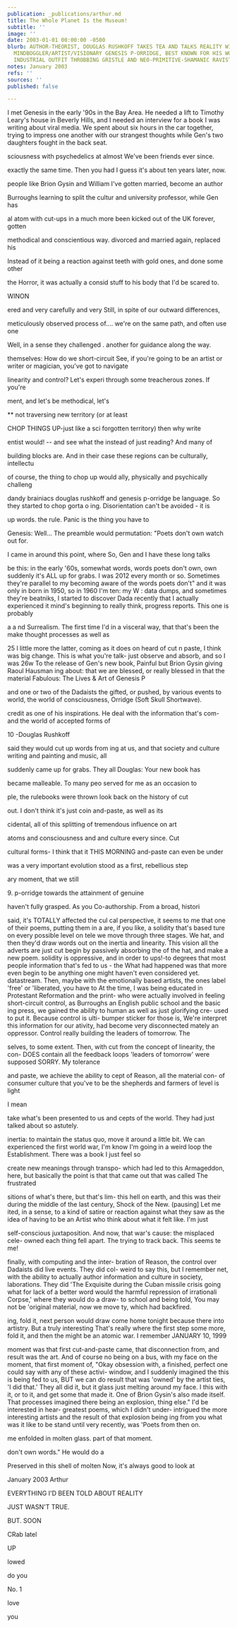 ```yaml
---
publication: _publications/arthur.md
title: The Whole Planet Is the Museum!
subtitle: ''
image: ''
date: 2003-01-01 00:00:00 -0500
blurb: AUTHOR-THEORIST, DOUGLAS RUSHKOFF TAKES TEA AND TALKS REALITY WITH VETERAN
  MINDBOGGLER/ARTIST/VISIONARY GENESIS P-ORRIDGE, BEST KNOWN FOR HIS WORK AS IN SEMINAL
  INDUSTRIAL OUTFIT THROBBING GRISTLE AND NEO-PRIMITIVE-SHAMANIC RAVISTS PSYCHIC TV.
notes: January 2003
refs: ''
sources: ''
published: false

---
```

I met Genesis in the early '90s in the Bay Area. He needed a lift to Timothy Leary's house in Beverly Hills, and I needed an interview for a book I was writing about viral media. We spent about six hours in the car together, trying to impress one another with our strangest thoughts while Gen's two daughters fought in the back seat. 

sciousness with psychedelics at almost We've been friends ever since. 

exactly the same time. Then you had I guess it's about ten years later, now. 

people like Brion Gysin and William I've gotten married, become an author 

Burroughs learning to split the cultur and university professor, while Gen has 

al atom with cut-ups in a much more been kicked out of the UK forever, gotten 

methodical and conscientious way. divorced and married again, replaced his 

Instead of it being a reaction against teeth with gold ones, and done some other 

the Horror, it was actually a consid stuff to his body that I'd be scared to. 

WINON 

ered and very carefully and very Still, in spite of our outward differences, 

meticulously observed process of.... we're on the same path, and often use one 

Well, in a sense they challenged . another for guidance along the way. 

themselves: How do we short-circuit See, if you're going to be an artist or writer or magician, you've got to navigate 

linearity and control? Let's experi through some treacherous zones. If you're 

ment, and let's be methodical, let's 

\** not traversing new territory (or at least 

CHOP THINGS UP-just like a sci forgotten territory) then why write 

entist would! -- and see what the instead of just reading? And many of 

building blocks are. And in their case these regions can be culturally, intellectu 

of course, the thing to chop up would ally, physically and psychically challeng 

dandy brainiacs douglas rushkoff and genesis p-orridge be language. So they started to chop gorta o ing. Disorientation can't be avoided - it is 

up words. the rule. Panic is the thing you have to 

Genesis: Well... The preamble would permutation: "Poets don't own watch out for. 

I came in around this point, where So, Gen and I have these long talks 

be this: in the early '60s, somewhat words, words poets don't own, own suddenly it's ALL up for grabs. I was 2012 every month or so. Sometimes they're parallel to my becoming aware of the words poets don't" and it was only in born in 1950, so in 1960 I'm ten: my W : data dumps, and sometimes they're beatniks, I started to discover Dada recently that I actually experienced it mind's beginning to really think, progress reports. This one is probably 

a a nd Surrealism. The first time I'd in a visceral way, that that's been the make thought processes as well as 

25 l little more the latter, coming as it does on heard of cut n paste, I think was big change. This is what you're talk- just observe and absorb, and so I was 26w To the release of Gen's new book, Painful but Brion Gysin giving Raoul Hausman ing about: that we are blessed, or really blessed in that the material Fabulous: The Lives & Art of Genesis P 

and one or two of the Dadaists the gifted, or pushed, by various events to world, the world of consciousness, Orridge (Soft Skull Shortwave). 

credit as one of his inspirations. He deal with the information that's com- and the world of accepted forms of 

10 -Douglas Rushkoff 

said they would cut up words from ing at us, and that society and culture writing and painting and music, all 

suddenly came up for grabs. They all Douglas: Your new book has 

became malleable. To many peo served for me as an occasion to 

ple, the rulebooks were thrown look back on the history of cut 

out. I don't think it's just coin and-paste, as well as its 

cidental, all of this splitting of tremendous influence on art 

atoms and consciousness and and culture every since. Cut 

cultural forms- I think that it THIS MORNING and-paste can even be under 

was a very important evolution stood as a first, rebellious step 

ary moment, that we still 

9\. p-orridge towards the attainment of genuine 

haven't fully grasped. As you Co-authorship. From a broad, histori 

said, it's TOTALLY affected the cul cal perspective, it seems to me that one of their poems, putting them in a are, if you like, a solidity that's based ture on every possible level on tele we move through three stages. We hat, and then they'd draw words out on the inertia and linearity. This vision all the adverts are just cut begin by passively absorbing the of the hat, and make a new poem. solidity is oppressive, and in order to ups!-to degrees that most people information that's fed to us - the What had happened was that more even begin to be anything one might haven't even considered yet. datastream. Then, maybe with the emotionally based artists, the ones label 'free' or 'liberated, you have to At the time, I was being educated in Protestant Reformation and the print- who were actually involved in feeling short-circuit control, as Burroughs an English public school and the basic ing press, we gained the ability to human as well as just glorifying cre- used to put it. Because control is ulti- bumper sticker for those is, We're interpret this information for our ativity, had become very disconnected mately an oppressor. Control really building the leaders of tomorrow. The 

selves, to some extent. Then, with cut from the concept of linearity, the con- DOES contain all the feedback loops 'leaders of tomorrow' were supposed SORRY. My tolerance 

and paste, we achieve the ability to cept of Reason, all the material con- of consumer culture that you've to be the shepherds and farmers of level is light 

I mean 

take what's been presented to us and cepts of the world. They had just talked about so astutely. 

inertia: to maintain the status quo, move it around a little bit. We can experienced the first world war, I'm know I'm going in a weird loop the Establishment. There was a book I just feel so 

create new meanings through transpo- which had led to this Armageddon, here, but basically the point is that that came out that was called The frustrated 

sitions of what's there, but that's lim- this hell on earth, and this was their during the middle of the last century, Shock of the New. (pausing\] Let me ited, in a sense, to a kind of satire or reaction against what they saw as the idea of having to be an Artist who think about what it felt like. I'm just 

self-conscious juxtaposition. And now, that war's cause: the misplaced cele- owned each thing fell apart. The trying to track back. This seems te me! 

finally, with computing and the inter- bration of Reason, the control over Dadaists did live events. They did col- weird to say this, but I remember net, with the ability to actually author information and culture in society, laborations. They did 'The Exquisite during the Cuban missile crisis going what for lack of a better word would the harmful repression of irrationali Corpse,' where they would do a draw- to school and being told, You may not be 'original material, now we move ty, which had backfired. 

ing, fold it, next person would draw come home tonight because there into artistry. But a truly interesting That's really where the first step some more, fold it, and then the might be an atomic war. I remember JANUARY 10, 1999 

moment was that first cut-and-paste came, that disconnection from, and result was the art. And of course no being on a bus, with my face on the moment, that first moment of, "Okay obsession with, a finished, perfect one could say with any of these activi- window, and I suddenly imagined the this is being fed to us, BUT we can do result that was 'owned' by the artist ties, 'I did that.' They all did it, but it glass just melting around my face. I this with it, or to it, and get some that made it. One of Brion Gysin's also made itself. That processes imagined there being an explosion, thing else." I'd be interested in hear- greatest poems, which I didn't under- intrigued the more interesting artists and the result of that explosion being ing from you what was it like to be stand until very recently, was 'Poets from then on. 

me enfolded in molten glass. part of that moment. 

don't own words." He would do a 

Preserved in this shell of molten Now, it's always good to look at 

January 2003 Arthur 

EVERYTHING I'D BEEN TOLD ABOUT REALITY 

JUST WASN'T TRUE. 

BUT. SOON 

CRab latel 

UP 

lowed 

do you 

No. 1 

love 

you